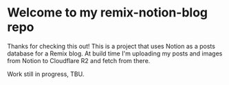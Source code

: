 # Welcome to my remix-notion-blog repo

Thanks for checking this out!
This is a project that uses Notion as a posts database for a Remix blog. At build time I'm uploading my posts and images from Notion to Cloudflare R2 and fetch from there.

Work still in progress, TBU.
